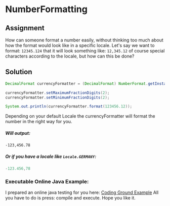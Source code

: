 # NumberFormatting 

## Assignment
How can someone format a number easily, without thinking too much about how the format would look like in a specific locale. Let's say we want to format: `12345.124` that it will look something like: `12,345.12` of course special characters according to the locale, but how can this be done?

## Solution
```java
DecimalFormat currencyFormatter = (DecimalFormat) NumberFormat.getInstance(Locale.getDefault());

currencyFormatter.setMaximumFractionDigits(2);
currencyFormatter.setMinimumFractionDigits(2);

System.out.println(currencyFormatter.format(123456.12));
```

Depending on your default Locale the currencyFormatter will format the number in the right way for you.

##### Will output:
```
-123,456.78
```

##### Or if you have a locale like `Locale.GERMANY`:
```java
-123.456,78
```

### Executable Online Java Example:
I prepared an online java testing for you here: [Coding Ground Example] All you have to do is press: compile and execute. Hope you like it.

[Coding Ground Example]:http://goo.gl/wq7aa5